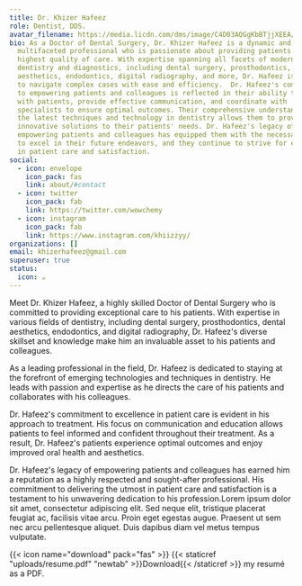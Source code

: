 ```yaml
---
title: Dr. Khizer Hafeez
role: Dentist, DDS.
avatar_filename: https://media.licdn.com/dms/image/C4D03AQGgKbBTjjXEEA/profile-displayphoto-shrink_800_800/0/1628476913884?e=1684368000&v=beta&t=R5913rv9Piz_kjTb84n4RuDBXK8pL1Pbtt7hzCluWuU
bio: As a Doctor of Dental Surgery, Dr. Khizer Hafeez is a dynamic and
  multifaceted professional who is passionate about providing patients with the
  highest quality of care. With expertise spanning all facets of modern
  dentistry and diagnostics, including dental surgery, prosthodontics, dental
  aesthetics, endodontics, digital radiography, and more, Dr. Hafeez is equipped
  to navigate complex cases with ease and efficiency.  Dr. Hafeez's commitment
  to empowering patients and colleagues is reflected in their ability to engage
  with patients, provide effective communication, and coordinate with
  specialists to ensure optimal outcomes. Their comprehensive understanding of
  the latest techniques and technology in dentistry allows them to provide
  innovative solutions to their patients' needs. Dr. Hafeez's legacy of
  empowering patients and colleagues has equipped them with the necessary tools
  to excel in their future endeavors, and they continue to strive for excellence
  in patient care and satisfaction.
social:
  - icon: envelope
    icon_pack: fas
    link: about/#contact
  - icon: twitter
    icon_pack: fab
    link: https://twitter.com/wowchemy
  - icon: instagram
    icon_pack: fab
    link: https://www.instagram.com/khiizzyy/
organizations: []
email: khizerhafeez@gmail.com
superuser: true
status:
  icon: ☕️
---
```

Meet Dr. Khizer Hafeez, a highly skilled Doctor of Dental Surgery who is committed to providing exceptional care to his patients. With expertise in various fields of dentistry, including dental surgery, prosthodontics, dental aesthetics, endodontics, and digital radiography, Dr. Hafeez's diverse skillset and knowledge make him an invaluable asset to his patients and colleagues.

As a leading professional in the field, Dr. Hafeez is dedicated to staying at the forefront of emerging technologies and techniques in dentistry. He leads with passion and expertise as he directs the care of his patients and collaborates with his colleagues.

Dr. Hafeez's commitment to excellence in patient care is evident in his approach to treatment. His focus on communication and education allows patients to feel informed and confident throughout their treatment. As a result, Dr. Hafeez's patients experience optimal outcomes and enjoy improved oral health and aesthetics.

Dr. Hafeez's legacy of empowering patients and colleagues has earned him a reputation as a highly respected and sought-after professional. His commitment to delivering the utmost in patient care and satisfaction is a testament to his unwavering dedication to his profession.Lorem ipsum dolor sit amet, consectetur adipiscing elit. Sed neque elit, tristique placerat feugiat ac, facilisis vitae arcu. Proin eget egestas augue. Praesent ut sem nec arcu pellentesque aliquet. Duis dapibus diam vel metus tempus vulputate.

{{< icon name="download" pack="fas" >}} {{< staticref "uploads/resume.pdf" "newtab" >}}Download{{< /staticref >}} my resumé as a PDF.